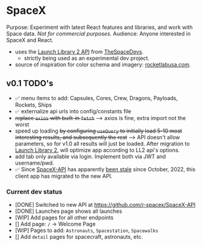 # SpaceX

Purpose: Experiment with latest React features and libraries, and work with Space data. 
_Not for commercial purposes._
Audience: Anyone interested in SpaceX and React.

* uses the [Launch Library 2 API](https://thespacedevs.com/llapi) from [TheSpaceDevs](github.com/TheSpaceDevs).
  * strictly being used as an experimental dev project.
* source of inspiration for color schema and imagery: [rocketlabusa.com](https://www.rocketlabusa.com/).


## v0.1 TODO's
* :white_check_mark: menu items to add: Capsules, Cores, Crew, Dragons, Payloads, Rockets, Ships
* :white_check_mark: externalize api urls into config/constants file
* ~~replace `axios` with built-in `fetch`~~ --> axios is fine, extra import not the worst
* speed up loading ~~by configuring `useQuery` to initially load 5-10 most interesting results, and subsequently the rest~~ --> API doesn't allow parameters, so for v1.0 all results will just be loaded. After migration to [Launch Library 2](https://thespacedevs.com/llapi), will optimize app according to LL2 api's options.
* add tab only available via login. Implement both via JWT and username/pwd.
* :white_check_mark: Since [SpaceX-API](github.com/r-spacex/SpaceX-API) has apparently [been stale](https://github.com/r-spacex/SpaceX-API/issues/1243) since October, 2022, this client app has migrated to the new API. 

### Current dev status
* [DONE] Switched to new API at https://github.com/r-spacex/SpaceX-API
* [DONE] Launches page shows all launches
* [WIP] Add pages for all other endpoints
* [] Add page: `/` -> Welcome Page
* [WIP] Pages to add: `Astronauts`, `Spacestation`, `Spacewalks`
* [] Add `detail` pages for spacecraft, astronauts, etc.

